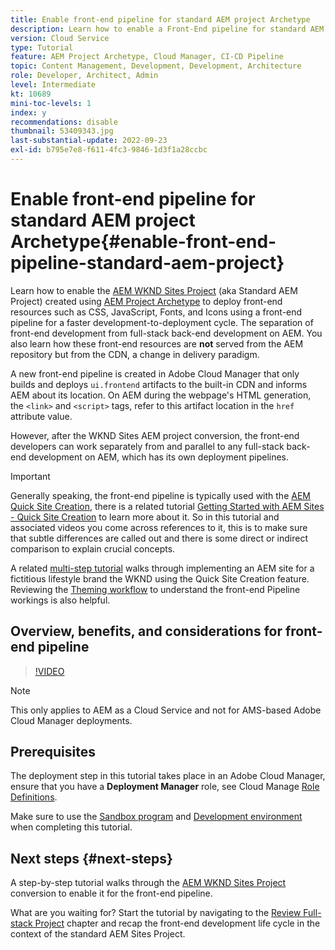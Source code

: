 ```yaml
---
title: Enable front-end pipeline for standard AEM project Archetype
description: Learn how to enable a Front-End pipeline for standard AEM project for faster deployment of static resources such as CSS, JavaScript, Fonts, Icons. Also separation of front-end development from full-stack back-end development on AEM.
version: Cloud Service
type: Tutorial
feature: AEM Project Archetype, Cloud Manager, CI-CD Pipeline
topic: Content Management, Development, Development, Architecture
role: Developer, Architect, Admin
level: Intermediate
kt: 10689
mini-toc-levels: 1
index: y
recommendations: disable
thumbnail: 53409343.jpg
last-substantial-update: 2022-09-23
exl-id: b795e7e8-f611-4fc3-9846-1d3f1a28ccbc
---
```

# Enable front-end pipeline for standard AEM project Archetype{#enable-front-end-pipeline-standard-aem-project}

Learn how to enable the [AEM WKND Sites Project](https://github.com/adobe/aem-guides-wknd) (aka Standard AEM Project) created using [AEM Project Archetype](https://github.com/adobe/aem-project-archetype) to deploy front-end resources such as CSS, JavaScript, Fonts, and Icons using a front-end pipeline for a faster development-to-deployment cycle. The separation of front-end development from full-stack back-end development on AEM. You also learn how these front-end resources are __not__ served from the AEM repository but from the CDN, a change in delivery paradigm.


A new front-end pipeline is created in Adobe Cloud Manager that only builds and deploys `ui.frontend` artifacts to the built-in CDN and informs AEM about its location. On AEM during the webpage's HTML generation, the `<link>` and `<script>` tags, refer to this artifact location in the `href` attribute value.

However, after the WKND Sites AEM project conversion, the front-end developers can work separately from and parallel to any full-stack back-end development on AEM, which has its own deployment pipelines.

>[!IMPORTANT]
>
>Generally speaking, the front-end pipeline is typically used with the [AEM Quick Site Creation](https://experienceleague.adobe.com/docs/experience-manager-cloud-service/content/sites/administering/site-creation/quick-site/overview.html?lang=en), there is a related tutorial [Getting Started with AEM Sites - Quick Site Creation](https://experienceleague.adobe.com/docs/experience-manager-learn/getting-started-wknd-tutorial-develop/site-template/overview.html) to learn more about it. So in this tutorial and associated videos you come across references to it, this is to make sure that subtle differences are called out and there is some direct or indirect comparison to explain crucial concepts.


A related [multi-step tutorial](https://experienceleague.adobe.com/docs/experience-manager-learn/getting-started-wknd-tutorial-develop/site-template/overview.html) walks through implementing an AEM site for a fictitious lifestyle brand the WKND using the Quick Site Creation feature. Reviewing the [Theming workflow](https://experienceleague.adobe.com/docs/experience-manager-learn/getting-started-wknd-tutorial-develop/site-template/theming.html) to understand the front-end Pipeline workings is also helpful.

## Overview, benefits, and considerations for front-end pipeline

>[!VIDEO](https://video.tv.adobe.com/v/3409343?quality=12&learn=on)
          

>[!NOTE]
>
>This only applies to AEM as a Cloud Service and not for AMS-based Adobe Cloud Manager deployments.

## Prerequisites

The deployment step in this tutorial takes place in an Adobe Cloud Manager, ensure that you have a __Deployment Manager__ role, see Cloud Manage [Role Definitions](https://experienceleague.adobe.com/docs/experience-manager-cloud-manager/content/requirements/users-and-roles.html?lang=en#role-definitions). 

Make sure to use the [Sandbox program](https://experienceleague.adobe.com/docs/experience-manager-cloud-service/content/implementing/using-cloud-manager/programs/introduction-sandbox-programs.html) and [Development environment](https://experienceleague.adobe.com/docs/experience-manager-cloud-service/content/implementing/using-cloud-manager/manage-environments.html) when completing this tutorial.

## Next steps {#next-steps}

A step-by-step tutorial walks through the [AEM WKND Sites Project](https://github.com/adobe/aem-guides-wknd) conversion to enable it for the front-end pipeline.

What are you waiting for? Start the tutorial by navigating to the [Review Full-stack Project](review-uifrontend-module.md) chapter and recap the front-end development life cycle in the context of the standard AEM Sites Project.
